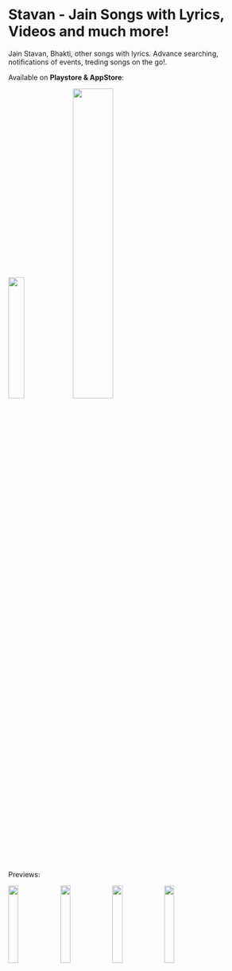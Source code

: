 # Stavan - Jain Songs with Lyrics, Videos and much more!

Jain Stavan, Bhakti, other songs with lyrics. Advance searching, notifications of events, treding songs on the go!.


Available on **Playstore & AppStore**:

<a href="https://play.google.com/store/apps/details?id=com.JainDevelopers.jain_songs"><img src="https://www.pngall.com/wp-content/uploads/10/Google-Play-PNG-Clipart.png" width="25%" height="25%"></img></a>
<a href="https://apps.apple.com/sa/app/stavan-jain-songs-with-lyrics/id6478548364"><img src="https://www.freepnglogos.com/uploads/app-store-logo-png/download-on-the-app-store-logo-png-23.png" width="40%" height="40%"></img></a>

Previews:

<img src="https://github.com/ErR0rpj/jain_songs/assets/48293372/9cd49149-8f07-4232-85ca-602fe349fa23" width="20%" height="20%"></img>
<img src="https://github.com/ErR0rpj/jain_songs/assets/48293372/41200fc5-010f-4cb5-af02-e44d002a4472" width="20%" height="20%"></img>
<img src="https://github.com/ErR0rpj/jain_songs/assets/48293372/0ba52136-4457-47ea-ba47-db98e8907f7b" width="20%" height="20%"></img>
<img src="https://github.com/ErR0rpj/jain_songs/assets/48293372/f8b220ff-cb74-48de-906e-045d22db4406" width="20%" height="20%"></img>

